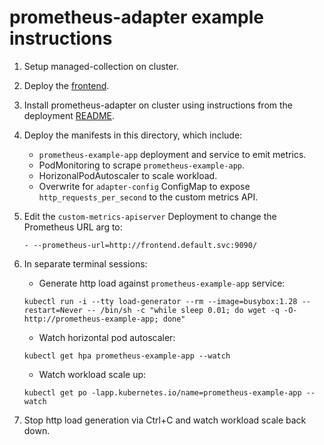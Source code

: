 # prometheus-adapter example instructions
1. Setup managed-collection on cluster.
1. Deploy the [frontend](../frontend.yaml).
1. Install prometheus-adapter on cluster using instructions from
   the deployment [README](https://github.com/kubernetes-sigs/prometheus-adapter/blob/9008b12a0173e2604e794c1614081b63c17e0340/deploy/README.md).
1. Deploy the manifests in this directory, which include:
    * `prometheus-example-app` deployment and service to emit metrics.
    * PodMonitoring to scrape `prometheus-example-app`.
    * HorizonalPodAutoscaler to scale workload.
    * Overwrite for `adapter-config` ConfigMap to expose `http_requests_per_second` to the custom metrics API.
1. Edit the `custom-metrics-apiserver` Deployment to change the Prometheus URL arg to:
    ```
    - --prometheus-url=http://frontend.default.svc:9090/
    ```
1. In separate terminal sessions:
    * Generate http load against `prometheus-example-app` service:
    ```
    kubectl run -i --tty load-generator --rm --image=busybox:1.28 --restart=Never -- /bin/sh -c "while sleep 0.01; do wget -q -O- http://prometheus-example-app; done"
    ```
    * Watch horizontal pod autoscaler:
    ```
    kubectl get hpa prometheus-example-app --watch
    ```
    * Watch workload scale up:
    ```
    kubectl get po -lapp.kubernetes.io/name=prometheus-example-app --watch
    ```

1. Stop http load generation via Ctrl+C and watch workload scale back down.
